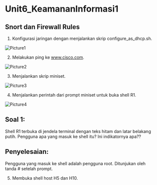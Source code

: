 # Unit6_KeamananInformasi1 
## Snort dan Firewall Rules 

1. Konfigurasi jaringan dengan menjalankan skrip configure_as_dhcp.sh.

![Picture1](https://user-images.githubusercontent.com/99699435/227873410-77375fbe-5da1-4436-91bb-878fddedaf82.png)

2. Melakukan ping ke www.cisco.com.

![Picture2](https://user-images.githubusercontent.com/99699435/227873838-077c2bcd-1319-4d36-b371-016ef2b319de.png)

3.	Menjalankan skrip miniset. 

![Picture3](https://user-images.githubusercontent.com/99699435/227874038-8020fa4c-6d36-4905-9c0a-f05e737b9519.png)

4.	Menjalankan perintah dari prompt miniset untuk buka shell R1.

![Picture4](https://user-images.githubusercontent.com/99699435/227874430-9268f8dc-b415-4b07-b439-744be06e1c1b.png) 

## Soal 1: 
Shell R1 terbuka di jendela terminal dengan teks hitam dan latar belakang putih. 
Pengguna apa yang masuk ke shell itu? Ini indikatornya apa??

## Penyelesaian:
Pengguna yang masuk ke shell adalah pengguna root. Ditunjukan oleh tanda # setelah prompt. 

5.	 Membuka shell host H5 dan H10. 

